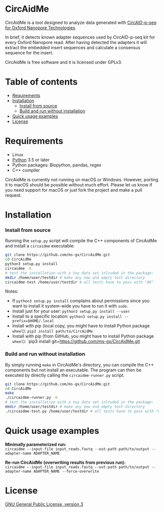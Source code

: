 # CircAidMe

CircAidMe is a tool designed to analyze data generated with [CircAID-p-seq for Oxford Nanopore Technologies](https://www.immaginabiotech.com/product/circaid-p-seq/).

In brief, it detects known adapter sequences used by CircAID-p-seq kit for every Oxford Nanopore read. After having detected the adapters it will extract the embedded insert sequences and calculate a consensus sequence for the insert.

CircAidMe is free software and it is licensed under GPLv3.


# Table of contents

* [Requirements](#requirements)
* [Installation](#installation)
    * [Install from source](#install-from-source)
    * [Build and run without installation](#build-and-run-without-installation)
* [Quick usage examples](#quick-usage-examples)
* [License](#license)
    


# Requirements

* Linux
* [Python](https://www.python.org/) 3.5 or later
* Python packages: Biopython, pandas, regex 
* C++ compiler


CircAidMe is currently not running on macOS or Windows. However, porting it to macOS should be possible without much effort. Please let us know if you need support for macOS or just fork the project and make a pull request.



#  Installation

### Install from source

Running the `setup.py` script will compile the C++ components of CircAidMe and install a `circaidme` executable:

```bash
git clone https://github.com/ms-gx/CircAidMe.git
cd CircAidMe
python3 setup.py install
circaidme -h
# test the installation with a toy data set inlcuded in the package:
mkdir /home/user/testdir # make any new and empty test directory
circaidme-test /home/user/testdir # all tests have to pass with "OK"
```

Notes:
* If `python3 setup.py install` complains about permissions since you want to install it system-wide you have to run it with `sudo`.
* Install just for your user: `python3 setup.py install --user`
* Install to a specific location: `python3 setup.py install --prefix=$HOME/.local`
* Install with pip (local copy, you might have to install Python package `wheel`): `pip3 install path/to/CircAidMe`
* Install with pip (from GitHub, you might have to install Python package `wheel`): `pip3 install git+https://github.com/ms-gx/CircAidMe.git


### Build and run without installation

By simply running `make` in CircAidMe's directory, you can compile the C++ components but not install an executable. The program can then be executed by directly calling the `circaidme-runner.py` script.

```bash
git clone https://github.com/ms-gx/CircAidMe.git
cd CircAidMe
make
./circaidme-runner.py -h
# test the installation with a toy data set inlcuded in the package:
mkdir /home/user/testdir # make any new and empty test directory
./circaidme-test.py /home/user/testdir # all tests have to pass with "OK"
```



# Quick usage examples

__Minimally parameterized run:__<br>
`circaidme --input-file input_reads.fastq --out-path path/to/output --adapter-name ADAPTER_NAME`

__Re-run CircAidMe (overwriting results from previous run):__<br>
`circaidme --input-file input_reads.fastq --out-path path/to/output --adapter-name ADAPTER_NAME --force-overwrite` 



# License

[GNU General Public License, version 3](https://www.gnu.org/licenses/gpl-3.0.html)
